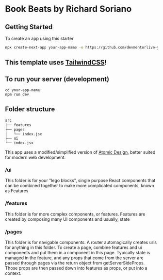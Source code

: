 # Book Beats by Richard Soriano
## Getting Started

To create an app using this starter

```bash
npx create-next-app your-app-name -e https://github.com/devmentorlive-youtube/next-tailwind-starter
```

## This template uses [TailwindCSS](https://tailwindcss.com/)!

## To run your server (development)

```
cd your-app-name
npm run dev
```

## Folder structure

```bash
src
├── features
├── pages
│   └── index.jsx
├── ui
└── index.jsx
```

This app uses a modified/simplified version of [Atomic Design](https://bradfrost.com/blog/post/atomic-web-design/), better suited for modern web development.


### /ui

This folder is for your "lego blocks", single purpose React components that can be combined together to make more complicated components, known as Features


### /features

This folder is for more complex components, or features. Features are created by composing many UI components and usually, state


### /pages

This folder is for navigable components. A router automagically creates urls for anything in this folder. To create a page, combine features and ui components and put them in a component in this page. Typically state is managed in the feature, and any props that come from the server are passed through pages via the return object from getServerSideProps. Those props are then passed down into features as props, or put into a context.

